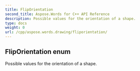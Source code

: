 ```yaml
---
title: FlipOrientation
second_title: Aspose.Words for C++ API Reference
description: Possible values for the orientation of a shape. 
type: docs
weight: 0
url: /cpp/aspose.words.drawing/fliporientation/
---
```

## FlipOrientation enum


Possible values for the orientation of a shape. 


